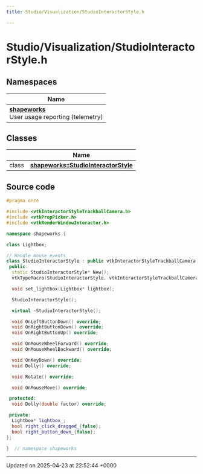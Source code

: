 ```yaml
---
title: Studio/Visualization/StudioInteractorStyle.h

---
```


# Studio/Visualization/StudioInteractorStyle.h



## Namespaces

| Name           |
| -------------- |
| **[shapeworks](../Namespaces/namespaceshapeworks.md)** <br>User usage reporting (telemetry)  |

## Classes

|                | Name           |
| -------------- | -------------- |
| class | **[shapeworks::StudioInteractorStyle](../Classes/classshapeworks_1_1StudioInteractorStyle.md)**  |




## Source code

```cpp
#pragma once

#include <vtkInteractorStyleTrackballCamera.h>
#include <vtkPropPicker.h>
#include <vtkRenderWindowInteractor.h>

namespace shapeworks {

class Lightbox;

// Handle mouse events
class StudioInteractorStyle : public vtkInteractorStyleTrackballCamera {
 public:
  static StudioInteractorStyle* New();
  vtkTypeMacro(StudioInteractorStyle, vtkInteractorStyleTrackballCamera);

  void set_lightbox(Lightbox* lightbox);

  StudioInteractorStyle();

  virtual ~StudioInteractorStyle();

  void OnLeftButtonDown() override;
  void OnRightButtonDown() override;
  void OnRightButtonUp() override;

  void OnMouseWheelForward() override;
  void OnMouseWheelBackward() override;

  void OnKeyDown() override;
  void Dolly() override;

  void Rotate() override;

  void OnMouseMove() override;

 protected:
  void Dolly(double factor) override;

 private:
  Lightbox* lightbox_;
  bool right_click_dragged_{false};
  bool right_button_down_{false};
};

}  // namespace shapeworks
```


-------------------------------

Updated on 2025-04-23 at 22:52:44 +0000
